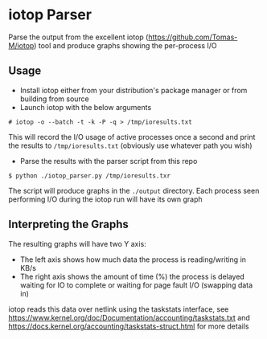 # iotop Parser
Parse the output from the excellent iotop (https://github.com/Tomas-M/iotop) tool and produce graphs showing the per-process I/O

## Usage
* Install iotop either from your distribution's package manager or from building from source
* Launch iotop with the below arguments

```
# iotop -o --batch -t -k -P -q > /tmp/ioresults.txt
```

This will record the I/O usage of active processes once a second and print the results to `/tmp/ioresults.txt` (obviously use whatever path you wish)

* Parse the results with the parser script from this repo

```
$ python ./iotop_parser.py /tmp/ioresults.txr
```

The script will produce graphs in the `./output` directory. Each process seen performing I/O during the iotop run will have its own graph

## Interpreting the Graphs
The resulting graphs will have two Y axis:

* The left axis shows how much data the process is reading/writing in KB/s
* The right axis shows the amount of time (%) the process is delayed waiting for IO to complete or waiting for page fault I/O (swapping data in)

iotop reads this data over netlink using the taskstats interface, see https://www.kernel.org/doc/Documentation/accounting/taskstats.txt and https://docs.kernel.org/accounting/taskstats-struct.html for more details
